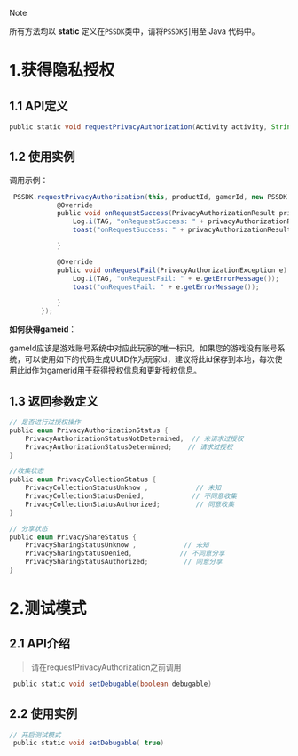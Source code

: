 
> [!note]
所有方法均以 **static** 定义在`PSSDK`类中，请将`PSSDK`引用至 Java 代码中。

# 1.获得隐私授权
## 1.1 API定义
```groovy
public static void requestPrivacyAuthorization(Activity activity, String productId, String playerId, RequestPrivacyAuthorizationCallBack callBack) 
```

## 1.2 使用实例

调用示例：
```groovy
 PSSDK.requestPrivacyAuthorization(this, productId, gamerId, new PSSDK.RequestPrivacyAuthorizationCallBack() {
            @Override
            public void onRequestSuccess(PrivacyAuthorizationResult privacyAuthorizationResult) {
                Log.i(TAG, "onRequestSuccess: " + privacyAuthorizationResult.toString());
                toast("onRequestSuccess: " + privacyAuthorizationResult.toString());

            }

            @Override
            public void onRequestFail(PrivacyAuthorizationException e) {
                Log.i(TAG, "onRequestFail: " + e.getErrorMessage());
                toast("onRequestFail: " + e.getErrorMessage());

            }
        });
```

**如何获得gameid**：

gameId应该是游戏账号系统中对应此玩家的唯一标识，如果您的游戏没有账号系统，可以使用如下的代码生成UUID作为玩家id，建议将此id保存到本地，每次使用此id作为gamerid用于获得授权信息和更新授权信息。


## 1.3 返回参数定义

```groovy
// 是否进行过授权操作
public enum PrivacyAuthorizationStatus {
    PrivacyAuthorizationStatusNotDetermined,  // 未请求过授权
    PrivacyAuthorizationStatusDetermined;    // 请求过授权
}
```
```groovy
//收集状态
public enum PrivacyCollectionStatus {
    PrivacyCollectionStatusUnknow ,            // 未知
    PrivacyCollectionStatusDenied,            // 不同意收集
    PrivacyCollectionStatusAuthorized;         // 同意收集
}
```

```groovy
// 分享状态
public enum PrivacyShareStatus {
    PrivacySharingStatusUnknow ,            // 未知
    PrivacySharingStatusDenied,            // 不同意分享
    PrivacySharingStatusAuthorized;         // 同意分享
}
```

# 2.测试模式
## 2.1 API介绍
> 请在requestPrivacyAuthorization之前调用

```groovy
 public static void setDebugable(boolean debugable)
```

## 2.2 使用实例
```groovy
// 开启测试模式
 public static void setDebugable( true)
```